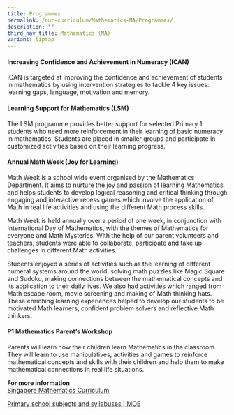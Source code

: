 ```yaml
---
title: Programmes
permalink: /our-curriculum/Mathematics-MA/Programmes/
description: ""
third_nav_title: Mathematics (MA)
variant: tiptap
---
```

<h4><strong>Increasing Confidence and Achievement in Numeracy (ICAN)</strong></h4>
<p>ICAN is targeted at improving the confidence and achievement of students
in mathematics by using intervention strategies to tackle 4 key issues:
learning gaps, language, motivation and memory.</p>
<h4><strong>Learning Support for Mathematics (LSM)</strong></h4>
<p>The LSM programme provides better support for selected Primary 1 students
who need more reinforcement in their learning of basic numeracy in mathematics.
Students are placed in smaller groups and participate in customized activities
based on their learning progress.</p>
<h4><strong>Annual Math Week (Joy for Learning)</strong></h4>
<p>Math Week is a school wide event organised by the Mathematics Department.
It aims to nurture the joy and passion of learning Mathematics and helps
students to develop logical reasoning and critical thinking through engaging
and interactive recess games which involve the application of Math in real
life activities and using the different Math process skills.</p>
<p>Math Week is held annually over a period of one week, in conjunction with
International Day of Mathematics, with the themes of Mathematics for everyone
and Math Mysteries. With the help of our parent volunteers and teachers,
students were able to collaborate, participate and take up challenges in
different Math activities.</p>
<p>Students enjoyed a series of activities such as the learning of different
numeral systems around the world, solving math puzzles like Magic Square
and Sudoku, making connections between the mathematical concepts and its
application to their daily lives. We also had activities which ranged from
Math escape room, movie screening and making of Math thinking hats. These
enriching learning experiences helped to develop our students to be motivated
Math learners, confident problem solvers and reflective Math thinkers.</p>
<h4><strong>P1 Mathematics Parent’s Workshop</strong></h4>
<p>Parents will learn how their children learn Mathematics in the classroom.
They will learn to use manipulatives, activities and games to reinforce
mathematical concepts and skills with their children and help them to make
mathematical connections in real life situations.</p>
<p><strong>For more information</strong> 
<br><a href="https://www.moe.gov.sg/-/media/files/primary/mathematics_syllabus_primary_1_to_6.ashx" rel="noopener noreferrer nofollow" target="_blank">Singapore Mathematics Curriculum</a>
</p>
<p><a href="https://www.moe.gov.sg/primary/curriculum/syllabus" rel="noopener noreferrer nofollow" target="_blank">Primary school subjects and syllabuses | MOE</a>
</p>